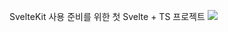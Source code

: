 SvelteKit 사용 준비를 위한 첫 Svelte + TS 프로젝트
<img src="https://i.namu.wiki/i/zQUPklA0yghFrrK5-CY1uOjTd7b5Va5M9HLmVaS_xDEt41fMqGCZUfNFZCxdN8pZBJIZPhDH934W6Q6LMFFStAILYR7y7YUc3s3bm6r7mkjBR_18lcSFRaKQz7a4EphQxWawgMoqN8AjfeDf2nvzSg.webp">
